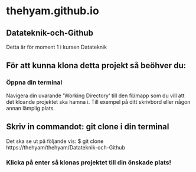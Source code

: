 # thehyam.github.io
## Datateknik-och-Github
Detta är för moment 1 i kursen Datateknik

## För att kunna klona detta projekt så beöhver du:
### Öppna din terminal
Navigera din uvarande 'Working Directory' till den fil/mapp som du vill att det kloande projektet ska hamna i.
Till exempel på ditt skrivbord eller någon annan lämplig plats.

## Skriv in commandot: git clone i din terminal
Det ska se ut på följande vis: $ git clone https://thehyam/thehyam/Datateknik-och-Github

### Klicka på enter så klonas projektet till din önskade plats!

